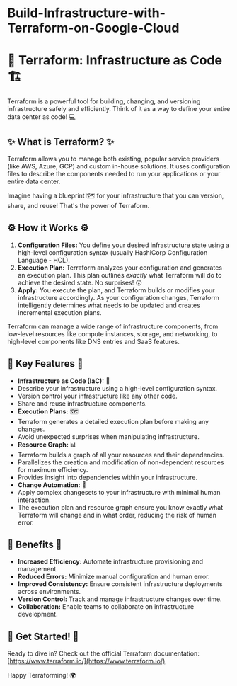 # Build-Infrastructure-with-Terraform-on-Google-Cloud
# 🚀 Terraform: Infrastructure as Code 🏗️

Terraform is a powerful tool for building, changing, and versioning infrastructure safely and efficiently. Think of it as a way to define your entire data center as code! 💻

## ✨ What is Terraform? ✨

Terraform allows you to manage both existing, popular service providers (like AWS, Azure, GCP) and custom in-house solutions.  It uses configuration files to describe the components needed to run your applications or your entire data center.

Imagine having a blueprint 🗺️ for your infrastructure that you can version, share, and reuse!  That's the power of Terraform.

## ⚙️ How it Works ⚙️

1.  **Configuration Files:** You define your desired infrastructure state using a high-level configuration syntax (usually HashiCorp Configuration Language - HCL).
2.  **Execution Plan:** Terraform analyzes your configuration and generates an execution plan. This plan outlines *exactly* what Terraform will do to achieve the desired state.  No surprises! 😮
3.  **Apply:** You execute the plan, and Terraform builds or modifies your infrastructure accordingly.  As your configuration changes, Terraform intelligently determines what needs to be updated and creates incremental execution plans.

Terraform can manage a wide range of infrastructure components, from low-level resources like compute instances, storage, and networking, to high-level components like DNS entries and SaaS features.

## 🌟 Key Features 🌟

*   **Infrastructure as Code (IaC):** 📝
*   Describe your infrastructure using a high-level configuration syntax.
*   Version control your infrastructure like any other code.
*   Share and reuse infrastructure components.
*   **Execution Plans:** 🗺️
*   Terraform generates a detailed execution plan before making any changes.
*   Avoid unexpected surprises when manipulating infrastructure.
*   **Resource Graph:** 📊
*   Terraform builds a graph of all your resources and their dependencies.
*   Parallelizes the creation and modification of non-dependent resources for maximum efficiency.
*   Provides insight into dependencies within your infrastructure.
*   **Change Automation:** 🤖
*   Apply complex changesets to your infrastructure with minimal human interaction.
*   The execution plan and resource graph ensure you know exactly what Terraform will change and in what order, reducing the risk of human error.

## 🎉 Benefits 🎉

*   **Increased Efficiency:** Automate infrastructure provisioning and management.
*   **Reduced Errors:** Minimize manual configuration and human error.
*   **Improved Consistency:** Ensure consistent infrastructure deployments across environments.
*   **Version Control:** Track and manage infrastructure changes over time.
*   **Collaboration:** Enable teams to collaborate on infrastructure development.

## 🚀 Get Started! 🚀

Ready to dive in? Check out the official Terraform documentation: [https://www.terraform.io/](https://www.terraform.io/)

Happy Terraforming! 🌍
